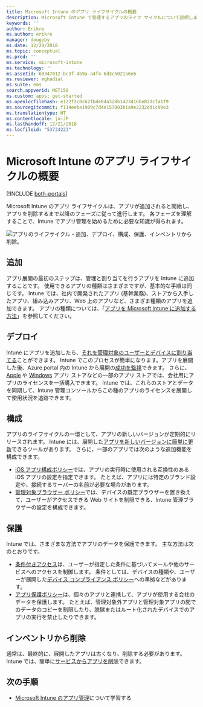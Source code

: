 ```yaml
---
title: Microsoft Intune のアプリ ライフサイクルの概要
description: Microsoft Intune で管理するアプリのライフ サイクルについて説明します。 アプリのライフ サイクルには、アプリの追加、配置、構成、保護、削除があります。
keywords: ''
author: Erikre
ms.author: erikre
manager: dougeby
ms.date: 12/20/2018
ms.topic: conceptual
ms.prod: ''
ms.service: microsoft-intune
ms.technology: ''
ms.assetid: 60347012-bc3f-4b9a-a4f4-6d3c5021a6e6
ms.reviewer: mghadial
ms.suite: ems
search.appverid: MET150
ms.custom: apps; get-started
ms.openlocfilehash: e122f2c0c62fbde04a328b1423416be82dcfa1f9
ms.sourcegitcommit: f114eeba1909c7d4e157003b1a9e2232dd1c99e3
ms.translationtype: HT
ms.contentlocale: ja-JP
ms.lasthandoff: 12/21/2018
ms.locfileid: "53734223"
---
```

# <a name="overview-of-the-app-lifecycle-in-microsoft-intune"></a>Microsoft Intune のアプリ ライフサイクルの概要

[!INCLUDE [both-portals](./includes/note-for-both-portals.md)]

Microsoft Intune のアプリ ライフサイクルは、アプリが追加されると開始し、アプリを削除するまで以降のフェーズに従って進行します。 各フェーズを理解することで、Intune でアプリ管理を始めるために必要な知識が得られます。

![アプリのライフサイクル - 追加、デプロイ、構成、保護、インベントリから削除。](./media/app-lifecycle.png "Intune アプリ ライフサイクル")

## <a name="add"></a>追加

アプリ展開の最初のステップは、管理と割り当てを行うアプリを Intune に追加することです。 使用できるアプリの種類はさまざまですが、基本的な手順は同じです。 Intune では、社内で開発されたアプリ (基幹業務)、ストアから入手したアプリ、組み込みアプリ、Web 上のアプリなど、さまざま種類のアプリを追加できます。 アプリの種類については、「[アプリを Microsoft Intune に追加する方法](apps-add.md)」を参照してください。 

## <a name="deploy"></a>デプロイ

Intune にアプリを追加したら、[それを管理対象のユーザーとデバイスに割り当てる](apps-deploy.md)ことができます。 Intune でこのプロセスが簡単になります。アプリを展開した後、Azure portal 内の Intune から展開の[成功を監視](apps-monitor.md)できます。 さらに、[Apple](vpp-apps-ios.md) や [Windows](windows-store-for-business.md) アプリ ストアなどの一部のアプリ ストアでは、会社用にアプリのライセンスを一括購入できます。 Intune では、これらのストアとデータを同期して、Intune 管理コンソールからこの種のアプリのライセンスを展開して使用状況を追跡できます。

## <a name="configure"></a>構成

アプリのライフサイクルの一環として、アプリの新しいバージョンが定期的にリリースされます。 Intune には、展開した[アプリを新しいバージョンに簡単に更新](apps-add.md)できるツールがあります。 さらに、一部のアプリでは次のような追加機能を構成できます。
- [iOS アプリ構成ポリシー](app-configuration-policies-use-ios.md)では、アプリの実行時に使用される互換性のある iOS アプリの設定を指定できます。 たとえば、アプリには特定のブランド設定や、接続するサーバーの名前が必要な場合があります。
- [管理対象ブラウザー ポリシー](app-configuration-managed-browser.md)では、デバイスの既定ブラウザーを置き換えて、ユーザーがアクセスできる Web サイトを制限できる、Intune 管理ブラウザーの設定を構成できます。

## <a name="protect"></a>保護

Intune では、さまざまな方法でアプリのデータを保護できます。 主な方法は次のとおりです。
- [条件付きアクセス](conditional-access.md)は、ユーザーが指定した条件に基づいてメールや他のサービスへのアクセスを制御します。 条件としては、デバイスの種類や、ユーザーが展開した[デバイス コンプライアンス ポリシー](device-compliance.md)への準拠などがあります。
- [アプリ保護ポリシー](app-protection-policy.md)は、個々のアプリと連携して、アプリが使用する会社のデータを保護します。 たとえば、管理対象外アプリと管理対象アプリの間でのデータのコピーを制限したり、脱獄またはルート化されたデバイスでのアプリの実行を禁止したりできます。

## <a name="retire"></a>インベントリから削除

通常は、最終的に、展開したアプリは古くなり、削除する必要があります。 Intune では、簡単に[サービスからアプリを削除](device-management.md)できます。

## <a name="next-steps"></a>次の手順

- [Microsoft Intune のアプリ管理](app-management.md)について学習する